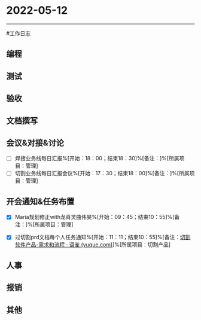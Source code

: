 # 2022-05-12 

---

#工作日志

## 编程



## 测试



## 验收 



## 文档撰写 



## 会议&对接&讨论

- [ ] 焊接业务线每日汇报%[开始：18：00；结束18：30]%[备注：]%[所属项目：管理]
- [ ] 切割业务线每日汇报会议%[开始：17：30；结束18：00]%[备注：]%[所属项目：管理]

## 开会通知&任务布置
- [x] Maria规划修正with龙肖灵曲伟昊%[开始：09：45；结束10：55]%[备注：]%[所属项目：管理]
- [x] 过切割prd文档每个人任务通知%[开始：11：11；结束10：55]%[备注：[切割软件产品-需求和流程 · 语雀 (yuque.com)](https://www.yuque.com/u12577157/kb/oxm3gh/edit#d87Xd)]%[所属项目：切割产品]


## 人事



## 报销



## 其他



